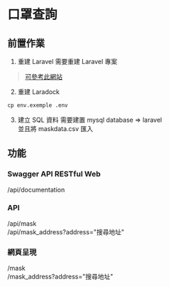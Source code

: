 # 口罩查詢

## 前置作業

1. 重建 Laravel
需要重建 Laravel 專案 <br>
>[可參考此網站](https://campus-xoops.tn.edu.tw/modules/tad_book3/page.php?tbdsn=1255) 

2. 重建 Laradock
``` cmd
cp env.exemple .env
```

3. 建立 SQL 資料
需要建置 mysql database => laravel <br>
並且將 maskdata.csv 匯入 <br>

## 功能

### Swagger API RESTful Web
/api/documentation <br>
### API
/api/mask <br>
/api/mask_address?address="搜尋地址"<br>
### 網頁呈現
/mask <br>
/mask_address?address="搜尋地址" <br>

